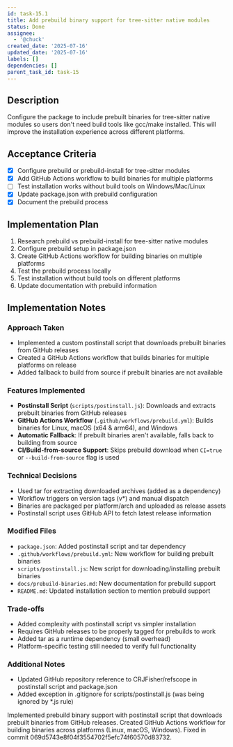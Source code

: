```yaml
---
id: task-15.1
title: Add prebuild binary support for tree-sitter native modules
status: Done
assignee:
  - '@chuck'
created_date: '2025-07-16'
updated_date: '2025-07-16'
labels: []
dependencies: []
parent_task_id: task-15
---
```


## Description

Configure the package to include prebuilt binaries for tree-sitter native modules so users don't need build tools like gcc/make installed. This will improve the installation experience across different platforms.

## Acceptance Criteria

- [x] Configure prebuild or prebuild-install for tree-sitter modules
- [x] Add GitHub Actions workflow to build binaries for multiple platforms
- [ ] Test installation works without build tools on Windows/Mac/Linux
- [x] Update package.json with prebuild configuration
- [x] Document the prebuild process

## Implementation Plan

1. Research prebuild vs prebuild-install for tree-sitter native modules
2. Configure prebuild setup in package.json
3. Create GitHub Actions workflow for building binaries on multiple platforms
4. Test the prebuild process locally
5. Test installation without build tools on different platforms
6. Update documentation with prebuild information

## Implementation Notes

### Approach Taken

- Implemented a custom postinstall script that downloads prebuilt binaries from GitHub releases
- Created a GitHub Actions workflow that builds binaries for multiple platforms on release
- Added fallback to build from source if prebuilt binaries are not available

### Features Implemented

- **Postinstall Script** (`scripts/postinstall.js`): Downloads and extracts prebuilt binaries from GitHub releases
- **GitHub Actions Workflow** (`.github/workflows/prebuild.yml`): Builds binaries for Linux, macOS (x64 & arm64), and Windows
- **Automatic Fallback**: If prebuilt binaries aren't available, falls back to building from source
- **CI/Build-from-source Support**: Skips prebuild download when `CI=true` or `--build-from-source` flag is used

### Technical Decisions

- Used tar for extracting downloaded archives (added as a dependency)
- Workflow triggers on version tags (v\*) and manual dispatch
- Binaries are packaged per platform/arch and uploaded as release assets
- Postinstall script uses GitHub API to fetch latest release information

### Modified Files

- `package.json`: Added postinstall script and tar dependency
- `.github/workflows/prebuild.yml`: New workflow for building prebuilt binaries
- `scripts/postinstall.js`: New script for downloading/installing prebuilt binaries
- `docs/prebuild-binaries.md`: New documentation for prebuild support
- `README.md`: Updated installation section to mention prebuild support

### Trade-offs

- Added complexity with postinstall script vs simpler installation
- Requires GitHub releases to be properly tagged for prebuilds to work
- Added tar as a runtime dependency (small overhead)
- Platform-specific testing still needed to verify full functionality

### Additional Notes

- Updated GitHub repository reference to CRJFisher/refscope in postinstall script and package.json
- Added exception in .gitignore for scripts/postinstall.js (was being ignored by \*.js rule)

Implemented prebuild binary support with postinstall script that downloads prebuilt binaries from GitHub releases. Created GitHub Actions workflow for building binaries across platforms (Linux, macOS, Windows). Fixed in commit 069d5743e8f04f3554702f5efc74f60570d83732.

